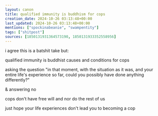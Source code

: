 ```yaml
---
layout: canon
title: qualified immunity is buddhism for cops
creation_date: 2024-10-26 03:13:48+00:00
last_updated: 2024-10-26 03:13:48+00:00
mentions: ["spockinabeanie", "swampentity"]
tags: ["shitpost"]
sources: [1850131931364573190, 1850131933352558956]
---
```


i agree this is a batshit take but:

qualified immunity is buddhist causes and conditions for cops

asking the question "in that moment, with the situation as it was, and your entire life's experience so far, could you possibly have done anything differently?"

& answering no

cops don't have free will and nor do the rest of us

just hope your life experiences don't lead you to becoming a cop
